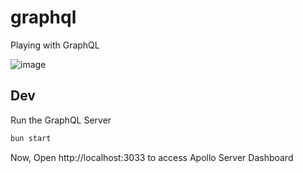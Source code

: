 # graphql
Playing with GraphQL

![image](https://github.com/KunalSin9h/graphql/assets/82411321/49757eff-53e3-4453-8288-9a8fcad649d3)

## Dev

Run the GraphQL Server
```bash
bun start
```
Now, Open http://localhost:3033 to access Apollo Server Dashboard

